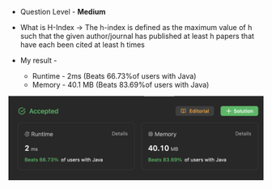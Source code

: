* Question Level - **Medium**

* What is H-Index -> The h-index is defined as the maximum value of h such that the given author/journal has published at least h papers that have each been cited at least h times

* My result -
     * Runtime - 2ms (Beats 66.73%of users with Java)
     * Memory - 40.1 MB (Beats 83.69%of users with Java)

![Alt text](<images/leedcode_result_hIndex.png>)